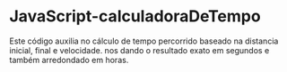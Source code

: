 # JavaScript-calculadoraDeTempo
Este código auxilia no cálculo de tempo percorrido baseado na distancia inicial, final e velocidade. nos dando o resultado exato em segundos e também arredondado em horas.
